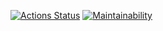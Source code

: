 [![Actions Status](https://github.com/rafagabidulin/my-todo-app/workflows/linter_status/badge.svg)](https://github.com/rafagabidulin/my-todo-app/actions)
[![Maintainability](https://api.codeclimate.com/v1/badges/f71fdc77fa1eab3603ab/maintainability)](https://codeclimate.com/github/rafagabidulin/my-todo-app/maintainability)
